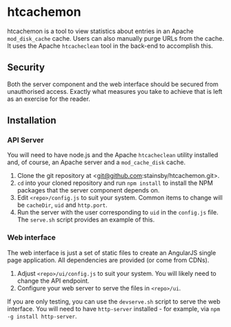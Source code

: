 # htcachemon

htcachemon is a tool to view statistics about entries in an Apache
`mod_disk_cache` cache. Users can also manually purge URLs from the cache.
It uses the Apache `htcacheclean` tool in the back-end to accomplish this.


## Security

Both the server component and the web interface should be secured from
unauthorised access. Exactly what measures you take to achieve that is
left as an exercise for the reader.


## Installation

### API Server

You will need to have node.js and the Apache `htcacheclean` utility 
installed and, of course, an Apache server and a `mod_cache_disk` cache.

1. Clone the git repository at <git@github.com:stainsby/htcachemon.git>.
2. `cd` into your cloned repository and run `npm install` to install the NPM 
packages that the server component depends on.
3. Edit `<repo>/config.js` to suit your system. Common items to change will 
be `cacheDir`, `uid` and `http.port`.
4. Run the server with the user corresponding to `uid` in the  `config.js` 
file. The `serve.sh` script provides an example of this.


### Web interface

The web interface is just a set of static files to create an AngularJS
single page application. All dependencies are provided (or come from CDNs).

1. Adjust `<repo>/ui/config.js` to suit your system. You will
   likely need to change the API endpoint.
2. Configure your web server to serve the files in `<repo>/ui`.

If you are only testing, you can use the `devserve.sh` script to serve
the web interface. You will need to have `http-server` installed - for example,
via `npm -g install http-server`.
